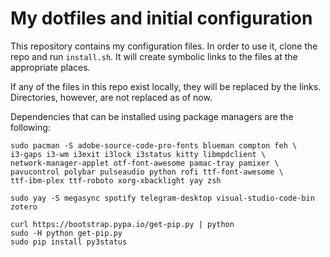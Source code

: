 # My dotfiles and initial configuration

This repository contains my configuration files. In order to use it, clone the repo and run `install.sh`. It will create symbolic links to the files at the appropriate places.

If any of the files in this repo exist locally, they will be replaced by the links. Directories, however, are not replaced as of now.

Dependencies that can be installed using package managers are the following:

    sudo pacman -S adobe-source-code-pro-fonts blueman compton feh \
    i3-gaps i3-wm i3exit i3lock i3status kitty libmpdclient \
    network-manager-applet otf-font-awesome pamac-tray pamixer \
    pavucontrol polybar pulseaudio python rofi ttf-font-awesome \
    ttf-ibm-plex ttf-roboto xorg-xbacklight yay zsh
    
    sudo yay -S megasync spotify telegram-desktop visual-studio-code-bin zotero

    curl https://bootstrap.pypa.io/get-pip.py | python
    sudo -H python get-pip.py
    sudo pip install py3status